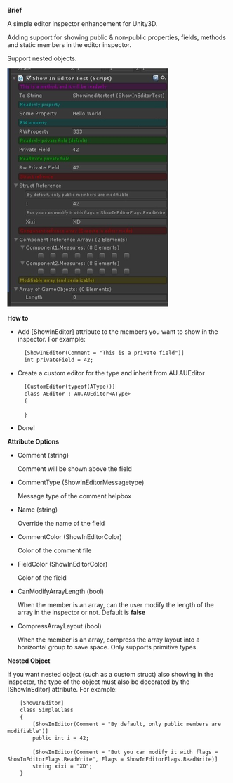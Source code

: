 __Brief__

A simple editor inspector enhancement for Unity3D.

Adding support for showing public & non-public properties, fields, methods and static members in the editor inspector.

Support nested objects.

![](https://github.com/darkfall/ShowInEditor/blob/master/demo.jpg)

__How to__

* Add [ShowInEditor] attribute to the members you want to show in the inspector. For example:

        [ShowInEditor(Comment = "This is a private field")]
        int privateField = 42;

* Create a custom editor for the type and inherit from AU.AUEditor<T>

        [CustomEditor(typeof(AType))]
        class AEditor : AU.AUEditor<AType>
        {

        }
        
* Done!

__Attribute Options__

* Comment (string)
    
    Comment will be shown above the field
    
* CommentType (ShowInEditorMessagetype)

    Message type of the comment helpbox 
    
* Name (string)

    Override the name of the field
    
* CommentColor (ShowInEditorColor)

    Color of the comment file
    
* FieldColor (ShowInEditorColor)

    Color of the field

* CanModifyArrayLength (bool)

    When the member is an array, can the user modify the length of the array in the inspector or not. Default is __false__
    
* CompressArrayLayout (bool)

    When the member is an array, compress the array layout into a horizontal group to save space. Only supports primitive types.
    
 
__Nested Object__

If you want nested object (such as a custom struct) also showing in the inspector, the type of the object must also be decorated by the [ShowInEditor] attribute. For example:

        [ShowInEditor]
        class SimpleClass
        {
            [ShowInEditor(Comment = "By default, only public members are modifiable")]
            public int i = 42;

            [ShowInEditor(Comment = "But you can modify it with flags = ShowInEditorFlags.ReadWrite", Flags = ShowInEditorFlags.ReadWrite)]
            string xixi = "XD";
        }

